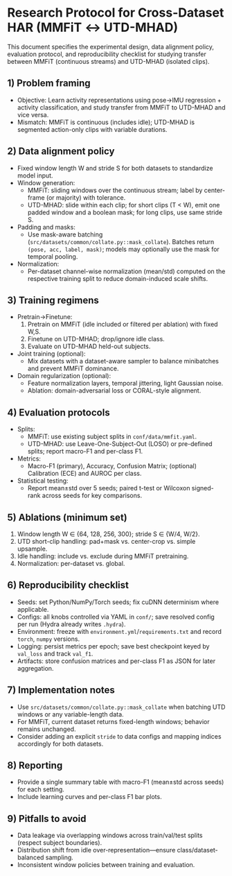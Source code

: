 # Research Protocol for Cross-Dataset HAR (MMFiT ↔ UTD-MHAD)

This document specifies the experimental design, data alignment policy, evaluation protocol, and reproducibility checklist for studying transfer between MMFiT (continuous streams) and UTD-MHAD (isolated clips).

## 1) Problem framing

- Objective: Learn activity representations using pose→IMU regression + activity classification, and study transfer from MMFiT to UTD-MHAD and vice versa.
- Mismatch: MMFiT is continuous (includes idle); UTD-MHAD is segmented action-only clips with variable durations.

## 2) Data alignment policy

- Fixed window length W and stride S for both datasets to standardize model input.
- Window generation:
  - MMFiT: sliding windows over the continuous stream; label by center-frame (or majority) with tolerance.
  - UTD-MHAD: slide within each clip; for short clips (T < W), emit one padded window and a boolean mask; for long clips, use same stride S.
- Padding and masks:
  - Use mask-aware batching (`src/datasets/common/collate.py::mask_collate`). Batches return `(pose, acc, label, mask)`; models may optionally use the mask for temporal pooling.
- Normalization:
  - Per-dataset channel-wise normalization (mean/std) computed on the respective training split to reduce domain-induced scale shifts.

## 3) Training regimens

- Pretrain→Finetune:
  1) Pretrain on MMFiT (idle included or filtered per ablation) with fixed W,S.
  2) Finetune on UTD-MHAD; drop/ignore idle class.
  3) Evaluate on UTD-MHAD held-out subjects.
- Joint training (optional):
  - Mix datasets with a dataset-aware sampler to balance minibatches and prevent MMFiT dominance.
- Domain regularization (optional):
  - Feature normalization layers, temporal jittering, light Gaussian noise.
  - Ablation: domain-adversarial loss or CORAL-style alignment.

## 4) Evaluation protocols

- Splits:
  - MMFiT: use existing subject splits in `conf/data/mmfit.yaml`.
  - UTD-MHAD: use Leave-One-Subject-Out (LOSO) or pre-defined splits; report macro-F1 and per-class F1.
- Metrics:
  - Macro-F1 (primary), Accuracy, Confusion Matrix; (optional) Calibration (ECE) and AUROC per class.
- Statistical testing:
  - Report mean±std over 5 seeds; paired t-test or Wilcoxon signed-rank across seeds for key comparisons.

## 5) Ablations (minimum set)

1) Window length W ∈ {64, 128, 256, 300}; stride S ∈ {W/4, W/2}.
2) UTD short-clip handling: pad+mask vs. center-crop vs. simple upsample.
3) Idle handling: include vs. exclude during MMFiT pretraining.
4) Normalization: per-dataset vs. global.

## 6) Reproducibility checklist

- Seeds: set Python/NumPy/Torch seeds; fix cuDNN determinism where applicable.
- Configs: all knobs controlled via YAML in `conf/`; save resolved config per run (Hydra already writes `.hydra`).
- Environment: freeze with `environment.yml`/`requirements.txt` and record `torch`, `numpy` versions.
- Logging: persist metrics per epoch; save best checkpoint keyed by `val_loss` and track `val_f1`.
- Artifacts: store confusion matrices and per-class F1 as JSON for later aggregation.

## 7) Implementation notes

- Use `src/datasets/common/collate.py::mask_collate` when batching UTD windows or any variable-length data.
- For MMFiT, current dataset returns fixed-length windows; behavior remains unchanged.
- Consider adding an explicit `stride` to data configs and mapping indices accordingly for both datasets.

## 8) Reporting

- Provide a single summary table with macro-F1 (mean±std across seeds) for each setting.
- Include learning curves and per-class F1 bar plots.

## 9) Pitfalls to avoid

- Data leakage via overlapping windows across train/val/test splits (respect subject boundaries).
- Distribution shift from idle over-representation—ensure class/dataset-balanced sampling.
- Inconsistent window policies between training and evaluation.
